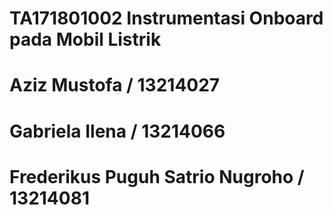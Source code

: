 # TA171801002 Instrumentasi Onboard pada Mobil Listrik
# Aziz Mustofa / 13214027
# Gabriela Ilena / 13214066
# Frederikus Puguh Satrio Nugroho / 13214081
